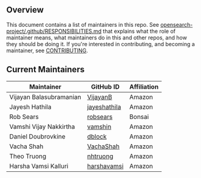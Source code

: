 ## Overview

This document contains a list of maintainers in this repo. See [opensearch-project/.github/RESPONSIBILITIES.md](https://github.com/opensearch-project/.github/blob/main/RESPONSIBILITIES.md#maintainer-responsibilities) that explains what the role of maintainer means, what maintainers do in this and other repos, and how they should be doing it. If you're interested in contributing, and becoming a maintainer, see [CONTRIBUTING](CONTRIBUTING.md).

## Current Maintainers

| Maintainer              | GitHub ID                                       | Affiliation |
| ----------------------- | ----------------------------------------------- | ----------- |
| Vijayan Balasubramanian | [VijayanB](https://github.com/VijayanB)         | Amazon      |
| Jayesh Hathila          | [jayeshathila](https://github.com/jayeshathila) | Amazon      |
| Rob Sears               | [robsears](https://github.com/robsears)         | Bonsai      |
| Vamshi Vijay Nakkirtha  | [vamshin](https://github.com/vamshin)           | Amazon      |
| Daniel Doubrovkine      | [dblock](https://github.com/dblock)             | Amazon      |
| Vacha Shah              | [VachaShah](https://github.com/VachaShah)       | Amazon      |
| Theo Truong             | [nhtruong](https://github.com/nhtruong)         | Amazon      |
| Harsha Vamsi Kalluri    | [harshavamsi](https://github.com/harshavamsi)   | Amazon      |

